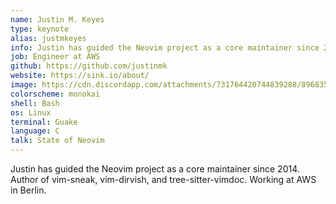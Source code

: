 ```yaml
---
name: Justin M. Keyes
type: keynote
alias: justmkeyes
info: Justin has guided the Neovim project as a core maintainer since 2014. Author of vim-sneak, vim-dirvish, and tree-sitter-vimdoc. Working at AWS in Berlin.
job: Engineer at AWS
github: https://github.com/justinmk
website: https://sink.io/about/
image: https://cdn.discordapp.com/attachments/731764420744839288/896835473111130152/justin.jpeg
colorscheme: monokai
shell: Bash
os: Linux
terminal: Guake
language: C
talk: State of Neovim 
---
```


Justin has guided the Neovim project as a core maintainer since 2014. Author of vim-sneak, vim-dirvish, and tree-sitter-vimdoc. Working at AWS in Berlin.
